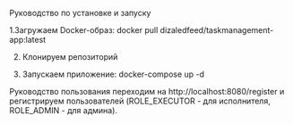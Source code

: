 Руководство по установке и запуску

1.Загружаем Docker-образ:
docker pull dizaledfeed/taskmanagement-app:latest

2. Клонируем репозиторий
   
4. Запускаем приложение:
    docker-compose up -d


Руководство пользования 
переходим на http://localhost:8080/register
и регистрируем пользователей (ROLE_EXECUTOR - для исполнителя, ROLE_ADMIN - для админа).

